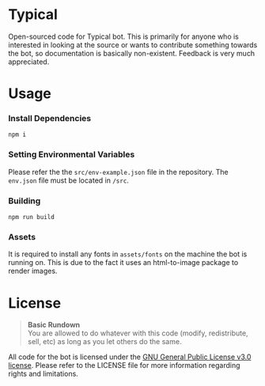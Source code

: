 # Typical
Open-sourced code for Typical bot. This is primarily for anyone who is interested in looking at the source or wants to contribute something towards the bot, so documentation is basically non-existent. Feedback is very much appreciated.

# Usage
### Install Dependencies
```
npm i
```
### Setting Environmental Variables
Please refer the the `src/env-example.json` file in the repository. The `env.json` file must be located in `/src`.
### Building
```
npm run build
```
### Assets
It is required to install any fonts in `assets/fonts` on the machine the bot is running on. This is due to the fact it uses an html-to-image package to render images.


# License
> **Basic Rundown**  
> You are allowed to do whatever with this code (modify, redistribute, sell, etc) as long as you let others do the same.

All code for the bot is licensed under the [GNU General Public License v3.0 license](./LICENSE). Please refer to the LICENSE file for more information regarding rights and limitations.
